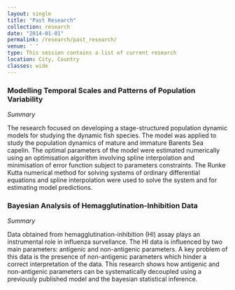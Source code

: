 ```yaml
---
layout: single
title: "Past Research"
collection: research
date: "2014-01-01"
permalink: /research/past_research/
venue: ' '
type: This session contains a list of current research
location: City, Country
classes: wide
---
```



### Modelling Temporal Scales and Patterns of Population Variability

*Summary* 

The research focused on developing a stage-structured population dynamic models for studying the dynamic fish species. The model was applied to study the population dynamics of mature and immature Barents Sea capelin. The optimal parameters of the model were estimated numerically using an optimisation algorithm involving spline interpolation and minimisation of error function subject to parameters constraints. The Runke Kutta numerical method for solving systems of ordinary differential equations and spline interpolation were used to solve the system and for estimating
model predictions.

### Bayesian Analysis of Hemagglutination-Inhibition Data

*Summary*

Data obtained from hemagglutination-inhibition (HI) assay plays an instrumental role in influenza survellance. The HI data is influenced by two main parameters: antigenic and non-antigenic parameters. A key problem of this data is the presence of non-antigenic parameters which hinder a correct
interpretation of the data. This research shows how antigenic and non-antigenic parameters can be systematically decoupled using a previously published model and the bayesian statistical inference.

